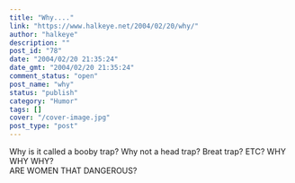 ```yaml
---
title: "Why...."
link: "https://www.halkeye.net/2004/02/20/why/"
author: "halkeye"
description: ""
post_id: "78"
date: "2004/02/20 21:35:24"
date_gmt: "2004/02/20 21:35:24"
comment_status: "open"
post_name: "why"
status: "publish"
category: "Humor"
tags: []
cover: "/cover-image.jpg"
post_type: "post"
---
```


Why is it called a booby trap? Why not a head trap? Breat trap? ETC? WHY WHY WHY?  
ARE WOMEN THAT DANGEROUS?